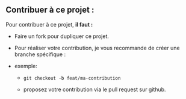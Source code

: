 ## Contribuer à ce projet : 

Pour contribuer à ce projet, **il faut :**
- Faire un fork pour dupliquer ce projet.


- Pour réaliser votre contribution, je vous recommande de créer une branche spécifique :
- exemple:

  - `git checkout -b feat/ma-contribution`


  - proposez votre contribution via le pull request sur github.
